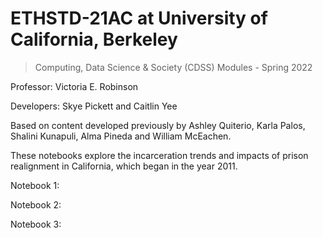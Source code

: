 # ETHSTD-21AC at University of California, Berkeley
> Computing, Data Science & Society (CDSS) Modules - Spring 2022 

Professor: Victoria E. Robinson

Developers: Skye Pickett and Caitlin Yee

Based on content developed previously by Ashley Quiterio, Karla Palos, Shalini Kunapuli, Alma Pineda and William McEachen.

These notebooks explore the incarceration trends and impacts of prison realignment in California, which began in the year 2011.

Notebook 1:

Notebook 2:

Notebook 3:
